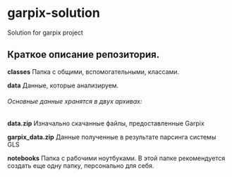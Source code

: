 # garpix-solution
Solution for garpix project

## Краткое описание репозитория.

**classes** Папка с общими, вспомогательными, классами.


**data** Данные, которые анализируем.

###### Основные данные хранятся в двух архивах:
**data.zip** Изначально скачанные файлы, предоставленные Garpix

**garpix_data.zip** Данные полученные в результате парсинга системы GLS 


**notebooks** Папка с рабочими ноутбуками. В этой папке рекомендуется создать еще одну папку, персонально для себя. 